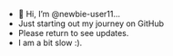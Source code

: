 - 👀 Hi, I’m @newbie-user11...
- Just starting out my journey on GitHub
- Please return to see updates.
- I am a bit slow :).
<!---
newbie-user11/newbie-user11 is a ✨ special ✨ repository because its `README.md` (this file) appears on your GitHub profile.
You can click the Preview link to take a look at your changes.
--->
